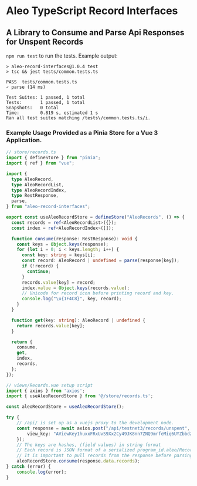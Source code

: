 # Aleo TypeScript Record Interfaces
## A Library to Consume and Parse Api Responses for Unspent Records

`npm run test` to run the tests.
Example output:

    > aleo-record-interfaces@1.0.4 test
    > tsc && jest tests/common.tests.ts

    PASS  tests/common.tests.ts
    ✓ parse (14 ms)

    Test Suites: 1 passed, 1 total
    Tests:       1 passed, 1 total
    Snapshots:   0 total
    Time:        0.819 s, estimated 1 s
    Ran all test suites matching /tests\/common.tests.ts/i.

### Example Usage Provided as a Pinia Store for a Vue 3 Application.

```typescript
// store/records.ts
import { defineStore } from "pinia";
import { ref } from "vue";

import {
  type AleoRecord,
  type AleoRecordList,
  type AleoRecordIndex,
  type RestResponse,
  parse,
} from "aleo-record-interfaces";

export const useAleoRecordStore = defineStore("AleoRecords", () => {
  const records = ref<AleoRecordList>({});
  const index = ref<AleoRecordIndex>([]);

  function consume(response: RestResponse): void {
    const keys = Object.keys(response);
    for (let i = 0; i < keys.length; i++) {
      const key: string = keys[i];
      const record: AleoRecord | undefined = parse(response[key]);
      if (!record) {
        continue;
      }
      records.value[key] = record;
      index.value = Object.keys(records.value);
      // Unicode for record icon before printing record and key.
      console.log("\u{1F4C8}", key, record);
    }
  }

  function get(key: string): AleoRecord | undefined {
    return records.value[key];
  }

  return {
    consume,
    get,
    index,
    records,
  };
});
```

```typescript
// views/Records.vue setup script
import { axios } from 'axios';
import { useAleoRecordStore } from '@/store/records.ts';

const aleoRecordStore = useAleoRecordStore();

try {
    // /api/ is set up as a vuejs proxy to the development node.
    const response = await axios.post("/api/testnet3/records/unspent", {
        view_key: "AViewKey1huxxFRxUvS9Xx2Cy49JK8nn7ZNQ9mrfeMiq6UYZbbdZ5",
    });
    // The keys are hashes, (field values) in string format
    // Each record is JSON format of a serialized program_id.aleo/Record.record
    // It is important to pull records from the response before parsing
    aleoRecordStore.consume(response.data.records); 
} catch (error) {
    console.log(error);
}
```